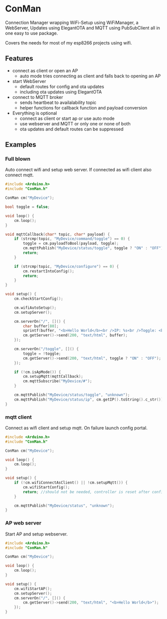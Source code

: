 # ConMan

Connection Manager wrapping WiFi-Setup using WiFiManager, a WebServer, Updates using ElegantOTA and MQTT using PubSubClient all in one easy to use package.

Covers the needs for most of my esp8266 projects using wifi.

## Features

* connect as client or open an AP
    * auto mode tries connecting as client and falls back to opening an AP
* start WebServer
    * default routes for config and ota updates
    * including ota updates using ElegantOTA
* connect to MQTT broker
    * sends heartbeat to availalability topic
    * helper functions for callback function and payload conversion
* Everything is optional
    * connect as client or start ap or use auto mode
    * use webserver and MQTT or only one or none of both
    * ota updates and default routes can be suppressed


## Examples

### Full blown

Auto connect wifi and setup web server. If connected as wifi client also connect mqtt.

```cpp
#include <Arduino.h>
#include "ConMan.h"

ConMan cm("MyDevice");

bool toggle = false;

void loop() {
    cm.loop();
}

void mqttCallback(char* topic, char* payload) {
    if (strcmp(topic, "MyDevice/command/toggle") == 0) {
        toggle = cm.payloadToBool(payload, toggle);
        cm.mqttPublish("MyDevice/status/toggle", toggle ? "ON" : "OFF");
        return;
    }

    if (strcmp(topic, "MyDevice/configure") == 0) {
        cm.restartIntoConfig();
        return;
    }
}

void setup() {
    cm.checkStartConfig();

    cm.wifiAutoSetup();
    cm.setupServer();

    cm.serverOn("/", []() {
        char buffer[80];
        sprintf(buffer, "<b>Hello World</b><br />IP: %s<br />Toggle: <b>%s</b>", cm.getIP().toString().c_str(), toggle ? "ON" : "OFF");
        cm.getServer()->send(200, "text/html", buffer);
    });

    cm.serverOn("/toggle", []() {
        toggle = !toggle;
        cm.getServer()->send(200, "text/html", toggle ? "ON" : "OFF");
    });

    if (!cm.isApMode()) {
        cm.setupMqtt(mqttCallback);
        cm.mqttSubscribe("MyDevice/#");
    }

    cm.mqttPublish("MyDevice/status/toggle", "unknown");
    cm.mqttPublish("MyDevice/status/ip", cm.getIP().toString().c_str());
}

```

### mqtt client

Connect as wifi client and setup mqtt. On failure launch config portal.

```cpp
#include <Arduino.h>
#include "ConMan.h"

ConMan cm("MyDevice");

void loop() {
    cm.loop();
}

void setup() {
    if (!cm.wifiConnectAsClient() || !cm.setupMqtt()) {
        cm.wifiStartConfig();
        return; //should not be needed, controller is reset after configuring
    }

    cm.mqttPublish("MyDevice/status", "unknown");
}
```

### AP web server

Start AP and setup webserver.

```cpp
#include <Arduino.h>
#include "ConMan.h"

ConMan cm("MyDevice");

void loop() {
    cm.loop();
}

void setup() {
    cm.wifiStartAP();
    cm.setupServer();
    cm.serverOn("/", []() {
        cm.getServer()->send(200, "text/html", "<b>Hello World</b>");
    });
}
```

